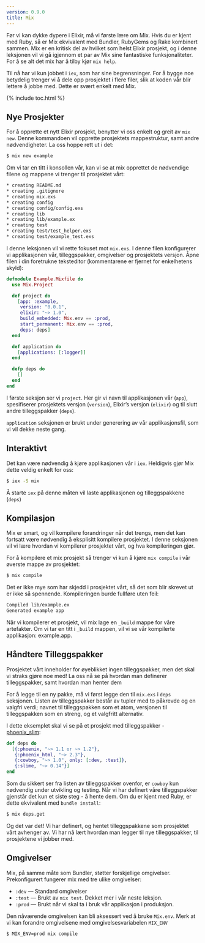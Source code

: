 ```yaml
---
version: 0.9.0
title: Mix
---
```


Før vi kan dykke dypere i Elixir, må vi første lære om Mix. Hvis du er kjent med Ruby, så er Mix ekvivalent med Bundler, RubyGems og Rake kombinert sammen. Mix er en kritisk del av hvilket som helst Elixir prosjekt, og i denne leksjonen vil vi gå igjennom et par av Mix sine fantastiske funksjonaliteter. For å se alt det mix har å tilby kjør `mix help`.

Til nå har vi kun jobbet i `iex`, som har sine begrensninger. For å bygge noe betydelig trenger vi å dele opp prosjektet i flere filer, slik at koden vår blir lettere å jobbe med. Dette er svært enkelt med Mix.

{% include toc.html %}

## Nye Prosjekter

For å opprette et nytt Elixir prosjekt, benytter vi oss enkelt og greit av `mix new`. Denne kommandoen vil opprette prosjektets mappestruktur, samt andre nødvendigheter. La oss hoppe rett ut i det:

```bash
$ mix new example
```
Om vi tar en titt i konsollen vår, kan vi se at mix opprettet de nødvendige filene og mappene vi trenger til prosjektet vårt:

```bash
* creating README.md
* creating .gitignore
* creating mix.exs
* creating config
* creating config/config.exs
* creating lib
* creating lib/example.ex
* creating test
* creating test/test_helper.exs
* creating test/example_test.exs
```

I denne leksjonen vil vi rette fokuset mot `mix.exs`. I denne filen konfigurerer vi applikasjonen vår, tilleggspakker, omgivelser og prosjektets versjon. Åpne filen i din foretrukne teksteditor (kommentarene er fjernet for enkelhetens skyld):

```elixir
defmodule Example.Mixfile do
  use Mix.Project

  def project do
    [app: :example,
     version: "0.0.1",
     elixir: "~> 1.0",
     build_embedded: Mix.env == :prod,
     start_permanent: Mix.env == :prod,
     deps: deps]
  end

  def application do
    [applications: [:logger]]
  end

  defp deps do
    []
  end
end
```
I første seksjon ser vi `project`. Her gir vi navn til applikasjonen vår (`app`), spesifiserer prosjektets versjon (`version`), Elixir’s versjon (`elixir`) og til slutt andre tilleggspakker (`deps`).

`application` seksjonen er brukt under generering av vår applikasjonsfil, som vi vil dekke neste gang.

## Interaktivt

Det kan være nødvendig å kjøre applikasjonen vår i `iex`. Heldigvis gjør Mix dette veldig enkelt for oss:

```bash
$ iex -S mix
```

Å starte `iex` på denne måten vil laste applikasjonen og tilleggspakkene (`deps`)

## Kompilasjon

Mix er smart, og vil kompilere forandringer når det trengs, men det kan fortsatt være nødvendig å eksplisitt kompilere prosjektet. I denne seksjonen vil vi lære hvordan vi kompilerer prosjektet vårt, og hva kompileringen gjør.

For å kompilere et mix prosjekt så trenger vi kun å kjøre `mix compile` i vår øverste mappe av prosjektet:

```bash
$ mix compile
```
Det er ikke mye som har skjedd i prosjektet vårt, så det som blir skrevet ut er ikke så spennende. Kompileringen burde fullføre uten feil:

```bash
Compiled lib/example.ex
Generated example app
```
Når vi kompilerer et prosjekt, vil mix lage en `_build` mappe for våre artefakter. Om vi tar en titt i `_build` mappen, vil vi se vår kompilerte applikasjon: example.app.

## Håndtere Tilleggspakker

Prosjektet vårt inneholder for øyeblikket ingen tilleggspakker, men det skal vi straks gjøre noe med! La oss nå se på hvordan man definerer tilleggspakker, samt hvordan man henter dem

For å legge til en ny pakke, må vi først legge den til `mix.exs` i `deps` seksjonen. Listen av tilleggspakker består av tupler med to påkrevde og en valgfri verdi; navnet til tilleggspakken som et atom, versjonen til tilleggspakken som en streng, og et valgfritt alternativ.

I dette eksemplet skal vi se på et prosjekt med tilleggspakker - [phoenix_slim](https://github.com/doomspork/phoenix_slim):

```elixir
def deps do
  [{:phoenix, "~> 1.1 or ~> 1.2"},
   {:phoenix_html, "~> 2.3"},
   {:cowboy, "~> 1.0", only: [:dev, :test]},
   {:slime, "~> 0.14"}]
end
```
Som du sikkert ser fra listen av tilleggspakker ovenfor, er `cowboy` kun nødvendig under utvikling og testing. Når vi har definert våre tilleggspakker gjenstår det kun et siste steg - å hente dem. Om du er kjent med Ruby, er dette ekvivalent med `bundle install`:

```bash
$ mix deps.get
```
Og det var det! Vi har definert, og hentet tilleggspakkene som prosjektet vårt avhenger av. Vi har nå lært hvordan man legger til nye tilleggspakker, til prosjektene vi jobber med.

## Omgivelser
Mix, på samme måte som Bundler, støtter forskjellige omgivelser. Prekonfigurert fungerer mix med tre ulike omgivelser:

+ `:dev` — Standard omgivelser
+ `:test` — Brukt av `mix test`. Dekket mer i vår neste leksjon.
+ `:prod` — Brukt når vi skal ta i bruk vår applikasjon i produksjon.

Den nåværende omgivelsen kan bli aksessert ved å bruke `Mix.env`. Merk at vi kan forandre omgivelsene med omgivelsesvariabelen `MIX_ENV`

```bash
$ MIX_ENV=prod mix compile
```
